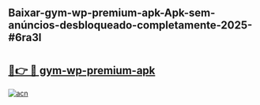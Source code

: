 ## Baixar-gym-wp-premium-apk-Apk-sem-anúncios-desbloqueado-completamente-2025-#6ra3l

# <h2><a href="https://ainizakaria.my?title=gym-wp-premium-apk&ref=20M">🔗👉 🔴 gym-wp-premium-apk</a></h2>

[![acn](https://github.com/user-attachments/assets/0f9c940e-d8b0-45ae-aac7-cd30a18b3e1c)](https://ainizakaria.my?title=gym-wp-premium-apk&ref=20M)

